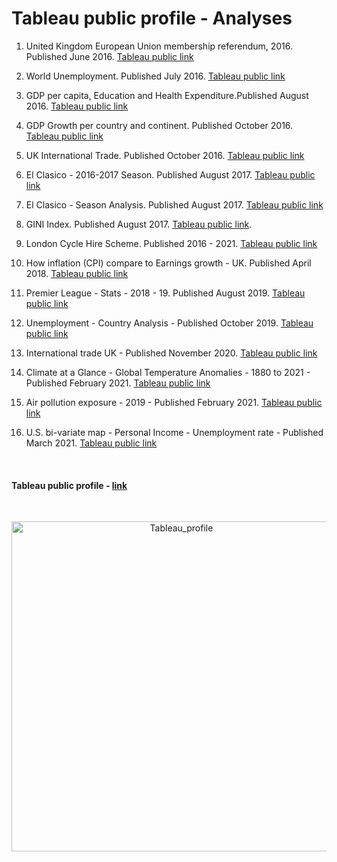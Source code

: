 
# Tableau public profile - Analyses





1. United Kingdom European Union membership referendum, 2016. Published June 2016. [Tableau public link](https://public.tableau.com/profile/juanma4308#!/vizhome/Referendum_4/Referendumresults)

2. World Unemployment.  Published July 2016. [Tableau public link](https://public.tableau.com/profile/juanma4308#!/vizhome/Unemployment-Tableau/Unemployment-2005-2014)

3.  GDP per capita, Education and Health Expenditure.Published August 2016. [Tableau public link](https://public.tableau.com/profile/juanma4308#!/vizhome/Country-Tableau/CountryAnalysis)

4. GDP Growth per country and continent. Published October 2016. [Tableau public link](https://public.tableau.com/profile/juanma4308#!/vizhome/GDPGrowth_3/Growthpercountryandcontinent)

5. UK International Trade. Published October 2016.  [Tableau public link](https://public.tableau.com/profile/juanma4308#!/vizhome/UK-InternationalTrade2015/Story1)

6. El Clasico - 2016-2017 Season. Published August 2017. [Tableau public link](https://public.tableau.com/profile/juanma4308#!/vizhome/ElClasico-2016-2017Season/2016-2017Season)

7. El Clasico - Season Analysis. Published August 2017. [Tableau public link](https://public.tableau.com/profile/juanma4308#!/vizhome/ElClasico-SeasonAnalysis_0/TeamLevel)

8. GINI Index. Published August 2017. [Tableau public link](https://public.tableau.com/profile/juanma4308#!/vizhome/GINIIndex_1/GINIIndex).

9. London Cycle Hire Scheme. Published 2016 - 2021.  [Tableau public link](https://public.tableau.com/profile/juanma4308#!/vizhome/LondonCycleHireScheme/Story1)

10. How inflation (CPI) compare to Earnings growth  - UK. Published April 2018. [Tableau public link](https://public.tableau.com/profile/juanma4308#!/vizhome/HowinflationCPIcomparetoEarningsgrowth-UK/CPIVSEarningsGrowth)

11. Premier League - Stats - 2018 - 19. Published August 2019. [Tableau public link](https://public.tableau.com/profile/juanma4308#!/vizhome/PremierLeague-Stats-2018-19/PremierLeagueStats-201919)

12. Unemployment - Country Analysis - Published October 2019. [Tableau public link](https://public.tableau.com/profile/juanma4308#!/vizhome/Unemployment-Tableau-October2019/Unemployment-Analysis)

13. International trade UK -  Published November 2020. [Tableau public link](https://public.tableau.com/profile/juanma4308#!/vizhome/InternationaltradeUK-November2020/Seconddashboard)

14. Climate at a Glance - Global Temperature Anomalies - 1880 to 2021 - Published February 2021. [Tableau public link](https://public.tableau.com/profile/juanma4308#!/vizhome/ClimateataGlance-GlobalTemperatureAnomalies-1880to2021/ClimateataGlance-GlobalTemperatureAnomalies-1880to2021)

15. Air pollution exposure - 2019 - Published February 2021. [Tableau public link](https://public.tableau.com/profile/juanma4308#!/vizhome/Airpollutionexposure-2019/Blue)

16. U.S. bi-variate map - Personal Income - Unemployment rate - Published March 2021. [Tableau public link](https://public.tableau.com/profile/juanma4308#!/vizhome/U_S_bi-variatemap-PersonalIncome-Unemploymentrate/Bivariatemaps)
<br>

#### Tableau public profile - [link](https://public.tableau.com/profile/juanma4308#!/)

<br>



<p align="center">
<img width="528" alt="Tableau_profile" src="https://user-images.githubusercontent.com/37122520/111695521-1c051b00-882b-11eb-8c25-15a2b4014d03.png">
</p>





